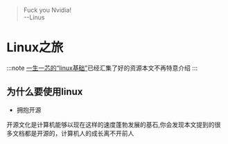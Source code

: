 > Fuck you Nvidia!          
--Linus
# Linux之旅
:::note
[一生一芯的“linux基础”](https://ysyx.oscc.cc/docs/2306/preliminary/0.2.html)已经汇集了好的资源本文不再特意介绍
:::
## 为什么要使用linux
* 拥抱开源

开源文化是计算机能够以现在这样的速度蓬勃发展的基石,你会发现本文提到的很多文档都是开源的，计算机人的成长离不开前人